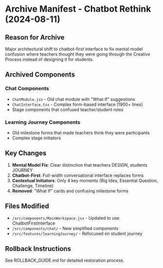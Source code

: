 # Archive Manifest - Chatbot Rethink (2024-08-11)

## Reason for Archive
Major architectural shift to chatbot-first interface to fix mental model confusion where teachers thought they were going through the Creative Process instead of designing it for students.

## Archived Components

### Chat Components
- `ChatModule.jsx` - Old chat module with "What If" suggestions
- `ChatInterface.tsx` - Complex form-based interface (1900+ lines)
- Stage components that confused teacher/student roles

### Learning Journey Components  
- Old milestone forms that made teachers think they were participants
- Complex stage initiators

## Key Changes
1. **Mental Model Fix**: Clear distinction that teachers DESIGN, students JOURNEY
2. **Chatbot-First**: Full-width conversational interface replaces forms
3. **Contextual Initiators**: Only 4 key moments (Big Idea, Essential Question, Challenge, Timeline)
4. **Removed**: "What If" cards and confusing milestone forms

## Files Modified
- `/src/components/MainWorkspace.jsx` - Updated to use ChatbotFirstInterface
- `/src/components/chat/` - New simplified components
- `/src/features/learningJourney/` - Refocused on student journey

## Rollback Instructions
See ROLLBACK_GUIDE.md for detailed restoration process.